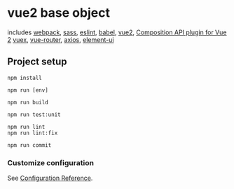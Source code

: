 # vue2 base object

includes 
[webpack](https://webpack.js.org/), 
[sass](https://www.sass.hk/), 
[eslint](https://eslint.org/), 
[babel](https://babel.docschina.org/),
[vue2](https://cn.vuejs.org/v2/guide/index.html),
[Composition API plugin for Vue 2](https://github.com/vuejs/composition-api/blob/main/README.md)
[vuex](https://vuex.vuejs.org/zh/), 
[vue-router](https://router.vuejs.org/zh/),
[axios](https://axios-http.com/docs/intro), 
[element-ui](https://element.eleme.cn/#/zh-CN/component/quickstart)

## Project setup
```
npm install

npm run [env]

npm run build

npm run test:unit

npm run lint
npm run lint:fix

npm run commit
```

### Customize configuration
See [Configuration Reference](https://cli.vuejs.org/config/).
